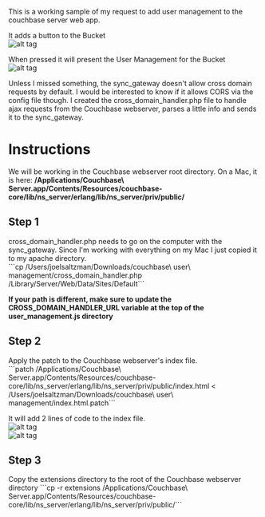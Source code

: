 This is a working sample of my request to add user management to the couchbase server web app.

It adds a button to the Bucket<br/>
![alt tag](https://raw.github.com/saltzmanjoelh/couchbase-user-management/master/readme_images/users_button.png)

When pressed it will present the User Management for the Bucket<br/>
![alt tag](https://raw.github.com/saltzmanjoelh/couchbase-user-management/master/readme_images/user_management.png)

Unless I missed something, the sync_gateway doesn't allow cross domain requests by default. I would be interested to know if it allows CORS via the config file though. I created the cross_domain_handler.php file to handle ajax requests from the Couchbase webserver, parses a little info and sends it to the sync_gateway.


<h1>Instructions</h1>

We will be working in the Couchbase webserver root directory. On a Mac, it is here:
<b>/Applications/Couchbase\ Server.app/Contents/Resources/couchbase-core/lib/ns_server/erlang/lib/ns_server/priv/public/</b>

<h2>Step 1</h2>
cross_domain_handler.php needs to go on the computer with the sync_gateway. Since I'm working with everything on my Mac I just copied it to my apache directory.<br/>
```cp /Users/joelsaltzman/Downloads/couchbase\ user\ management/cross_domain_handler.php /Library/Server/Web/Data/Sites/Default```<br/>

<b>If your path is different, make sure to update the CROSS_DOMAIN_HANDLER_URL variable at the top of the user_management.js directory</b>

<h2>Step 2</h2>
Apply the patch to the Couchbase webserver's index file.<br/>
```patch /Applications/Couchbase\ Server.app/Contents/Resources/couchbase-core/lib/ns_server/erlang/lib/ns_server/priv/public/index.html < /Users/joelsaltzman/Downloads/couchbase\ user\ management/index.html.patch```<br/>

It will add 2 lines of code to the index file.<br/>
![alt tag](https://raw.github.com/saltzmanjoelh/couchbase-user-management/master/readme_images/users_button_code.png)<br/>
![alt tag](https://raw.github.com/saltzmanjoelh/couchbase-user-management/master/readme_images/user_management_code.png)<br/>


<h2>Step 3</h2>
Copy the extensions directory to the root of the Couchbase webserver directory
```cp -r extensions /Applications/Couchbase\ Server.app/Contents/Resources/couchbase-core/lib/ns_server/erlang/lib/ns_server/priv/public/```<br/>
